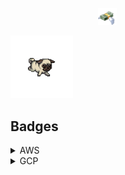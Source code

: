 &emsp;&emsp;&emsp;&emsp;&emsp;&emsp;&emsp;&emsp;&emsp;&emsp;<img src="gifs/flying_money.gif" width="30">

<img src="gifs/running_dog.gif" width="100">

## Badges

<details>
  <summary>AWS</summary>

  <p float="left">
    <a href="https://www.qwiklabs.com/public_profiles/2d04074c-e6d8-4daa-9426-8b03bf930859/badges/615336" target="_blank">
      <img src="badges/qwiklabs/aws/security_on_aws.svg" width="200">
    </a>
    &emsp;
    <a href="https://www.qwiklabs.com/public_profiles/2d04074c-e6d8-4daa-9426-8b03bf930859/badges/607902" target="_blank">
      <img src="badges/qwiklabs/aws/storage_and_cdn.svg" width="200">
    </a>
    &emsp;
    <a href="https://www.qwiklabs.com/public_profiles/2d04074c-e6d8-4daa-9426-8b03bf930859/badges/613246" target="_blank">
      <img src="badges/qwiklabs/aws/compute_and_networking.svg" width="200">
    </a>
    &emsp;
    <a href="https://www.qwiklabs.com/public_profiles/2d04074c-e6d8-4daa-9426-8b03bf930859/badges/606474" target="_blank">
      <img src="badges/qwiklabs/aws/deployment_and_management.svg" width="200">
    </a>
    &emsp;
    <a href="https://www.qwiklabs.com/public_profiles/2d04074c-e6d8-4daa-9426-8b03bf930859/badges/606294" target="_blank">
      <img src="badges/qwiklabs/aws/solutions_architect_associate.svg" width="200">
    </a>
    &emsp;
    <a href="https://www.qwiklabs.com/public_profiles/2d04074c-e6d8-4daa-9426-8b03bf930859/badges/612148" target="_blank">
      <img src="badges/qwiklabs/aws/sysops_administrator_associate.svg" width="200">
    </a>
    &emsp;
    <a href="https://www.qwiklabs.com/public_profiles/2d04074c-e6d8-4daa-9426-8b03bf930859/badges/609602" target="_blank">
      <img src="badges/qwiklabs/aws/serverless_design_with_aws_lambda.svg" width="200">
    </a>
    &emsp;
    <a href="https://www.qwiklabs.com/public_profiles/2d04074c-e6d8-4daa-9426-8b03bf930859/badges/610584" target="_blank">
      <img src="badges/qwiklabs/aws/serverless_web_apps_using_amazon_dynamodb.svg" width="200">
    </a>
    <a href="https://www.qwiklabs.com/public_profiles/2d04074c-e6d8-4daa-9426-8b03bf930859/badges/614732" target="_blank">
      <img src="badges/qwiklabs/aws/advanced_ops_using_amazon_redshift.svg" width="200">
    </a>
    &emsp;
  </p>
</details>

<details>
  <summary>GCP</summary>

  <p float="left">
    <a href="https://www.qwiklabs.com/public_profiles/2d04074c-e6d8-4daa-9426-8b03bf930859/badges/605939" target="_blank">
      <img src="badges/qwiklabs/gcp/google_cloud_essentials.svg" width="200">
    </a>
    &emsp;
    <a href="https://www.qwiklabs.com/public_profiles/2d04074c-e6d8-4daa-9426-8b03bf930859/badges/611610" target="_blank">
      <img src="badges/qwiklabs/gcp/cloud_architecture.svg" width="200">
    </a>
    &emsp;
    <a href="https://www.qwiklabs.com/public_profiles/2d04074c-e6d8-4daa-9426-8b03bf930859/badges/613351" target="_blank">
      <img src="badges/qwiklabs/gcp/cloud_engineering.svg" width="200">
    </a>
    &emsp;
    <a href="https://www.qwiklabs.com/public_profiles/2d04074c-e6d8-4daa-9426-8b03bf930859/badges/607334" target="_blank">
      <img src="badges/qwiklabs/gcp/devops_essentials.svg" width="200">
    </a>
    &emsp;
    <a href="https://www.qwiklabs.com/public_profiles/2d04074c-e6d8-4daa-9426-8b03bf930859/badges/605855" target="_blank">
      <img src="badges/qwiklabs/gcp/create_and_manage_cloud_resources.svg" width="200">
    </a>
    &emsp;
    <a href="https://www.qwiklabs.com/public_profiles/2d04074c-e6d8-4daa-9426-8b03bf930859/badges/612182" target="_blank">
      <img src="badges/qwiklabs/gcp/deploy_and_manage_cloud_environments.svg" width="200">
    </a>
    &emsp;
    <a href="https://www.qwiklabs.com/public_profiles/2d04074c-e6d8-4daa-9426-8b03bf930859/badges/606722" target="_blank">
      <img src="badges/qwiklabs/gcp/kubernetes_in_google_cloud.svg" width="200">
    </a>
    &emsp;
    <a href="https://www.qwiklabs.com/public_profiles/2d04074c-e6d8-4daa-9426-8b03bf930859/badges/606746" target="_blank">
      <img src="badges/qwiklabs/gcp/deploy_to_kubernetes_in_google_cloud.svg" width="200">
    </a>
    &emsp;
  </p>
</details>
